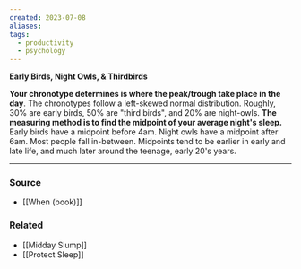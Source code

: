 ```yaml
---
created: 2023-07-08
aliases: 
tags:
  - productivity
  - psychology
---
```

**Early Birds, Night Owls, & Thirdbirds**

**Your chronotype determines is where the peak/trough take place in the day**. The chronotypes follow a left-skewed normal distribution. Roughly, 30% are early birds, 50% are "third birds", and 20% are night-owls. **The measuring method is to find the midpoint of your average night's sleep.** Early birds have a midpoint before 4am. Night owls have a midpoint after 6am. Most people fall in-between. Midpoints tend to be earlier in early and late life, and much later around the teenage, early 20's years. 

---

### Source
- [[When (book)]]

### Related
- [[Midday Slump]]
- [[Protect Sleep]]